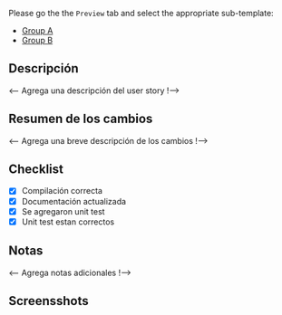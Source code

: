 Please go the the `Preview` tab and select the appropriate sub-template:

* [Group A](?expand=1&template=group_a_template.md)
* [Group B](?expand=1&template=group_b_template.md)

## Descripción

<-- Agrega una descripción del user story !-->

## Resumen de los cambios

<-- Agrega una breve descripción de los cambios !-->

## Checklist

- [x] Compilación correcta
- [x] Documentación actualizada 
- [x] Se agregaron unit test
- [x] Unit test estan correctos

## Notas

<-- Agrega notas adicionales !-->

## Screensshots
